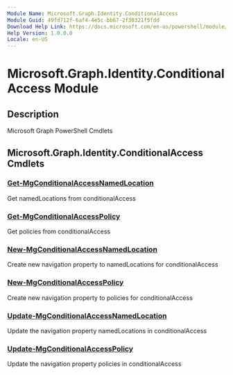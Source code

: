 ```yaml
---
Module Name: Microsoft.Graph.Identity.ConditionalAccess
Module Guid: 49fd712f-6af4-4e5c-bb67-2f30321f5fdd
Download Help Link: https://docs.microsoft.com/en-us/powershell/module/microsoft.graph.identity.conditionalaccess
Help Version: 1.0.0.0
Locale: en-US
---
```


# Microsoft.Graph.Identity.ConditionalAccess Module
## Description
Microsoft Graph PowerShell Cmdlets

## Microsoft.Graph.Identity.ConditionalAccess Cmdlets
### [Get-MgConditionalAccessNamedLocation](Get-MgConditionalAccessNamedLocation.md)
Get namedLocations from conditionalAccess

### [Get-MgConditionalAccessPolicy](Get-MgConditionalAccessPolicy.md)
Get policies from conditionalAccess

### [New-MgConditionalAccessNamedLocation](New-MgConditionalAccessNamedLocation.md)
Create new navigation property to namedLocations for conditionalAccess

### [New-MgConditionalAccessPolicy](New-MgConditionalAccessPolicy.md)
Create new navigation property to policies for conditionalAccess

### [Update-MgConditionalAccessNamedLocation](Update-MgConditionalAccessNamedLocation.md)
Update the navigation property namedLocations in conditionalAccess

### [Update-MgConditionalAccessPolicy](Update-MgConditionalAccessPolicy.md)
Update the navigation property policies in conditionalAccess


